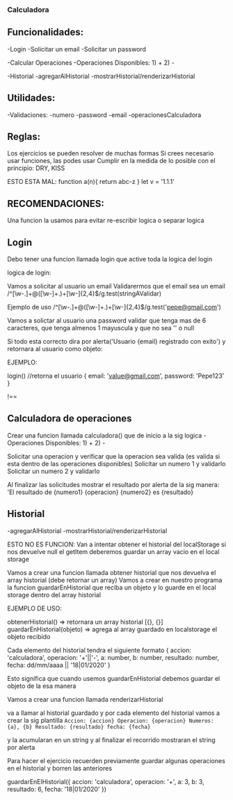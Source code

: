 ### Calculadora

## Funcionalidades:

-Login
    -Solicitar un email
    -Solicitar un password

-Calcular Operaciones
    -Operaciones Disponibles:
    1) +
    2) -

-Historial
    -agregarAlHistorial
    -mostrarHistorial/renderizarHistorial

## Utilidades:

-Validaciones:
    -numero
    -password
    -email
    -operacionesCalculadora

## Reglas:

Los ejercicios se pueden resolver de muchas formas
Si crees necesario usar funciones, las podes usar
Cumplir en la medida de lo posible con el principio: DRY, KISS

ESTO ESTA MAL:
function a(n){
    return abc-z
}
let v = '1.1.1'


## RECOMENDACIONES:

Una funcion la usamos para evitar re-escribir logica o separar logica 


## Login

Debo tener una funcion llamada login que active toda la logica del login

logica de login:

Vamos a solicitar al usuario un email
Validarermos que el email sea un email
/^[\w-\.]+@([\w-]+\.)+[\w-]{2,4}$/g.test(stringAValidar)

Ejemplo de uso
/^[\w-\.]+@([\w-]+\.)+[\w-]{2,4}$/g.test('pepe@gmail.com')

Vamos a solictar al usuario una password 
validar que tenga mas de 6 caracteres, que tenga almenos 1 mayuscula y que no sea '' o null

Si todo esta correcto dira por alerta('Usuario {email} registrado con exito') y retornara al usuario como objeto:

EJEMPLO:

login() //retorna  el usuario {
    email: 'value@gmail.com',
    password: 'Pepe123'
}

!==


## Calculadora de operaciones

Crear una funcion llamada calculadora() que de inicio a la sig logica
-Operaciones Disponibles:
    1) +
    2) -

Solicitar una operacion y verificar que la operacion sea valida (es valida si esta dentro de las operaciones disponibles)
Solicitar un numero 1 y validarlo
Solicitar un numero 2 y validarlo

Al finalizar las solicitudes mostrar el resultado por alerta de la sig manera:
'El resultado de {numero1} {operacion} {numero2} es {resultado}




## Historial


-agregarAlHistorial
-mostrarHistorial/renderizarHistorial


ESTO NO ES FUNCION: Van a intentar obtener el historial del localStorage si nos devuelve null el getItem deberemos guardar un array vacio en el local storage

Vamos a crear una funcion llamada obtener historial que nos devuelva el array historial (debe retornar un array)
Vamos a crear en nuestro programa la funcion guardarEnHistorial que reciba un objeto y lo guarde en el local storage dentro del array historial

EJEMPLO DE USO:

obtenerHistorial() => retornara un array historial [{}, {}]
guardarEnHistorial(objeto) => agrega al array guardado en localstorage el objeto recibido


Cada elemento del historial tendra el siguiente formato
{
    accion: 'calculadora',
    operacion: '+'||'-',
    a: number,
    b: number,
    resultado: number,
    fecha: dd/mm/aaaa || '18|01/2020'
}

Esto significa que cuando usemos guardarEnHistorial debemos guardar el objeto de la esa manera


Vamos a crear una funcion llamada renderizarHistorial

va a llamar al historial guardado y por cada elemento del historial vamos a crear la sig plantilla 
`
Accion: {accion}
Operacion: {operacion}
Numeros: {a}, {b}
Resultado: {resultado}
fecha: {fecha}
`

y la acumularan en un string y al finalizar el recorrido mostraran el string por alerta


Para hacer el ejercicio recuerden previamente guardar algunas operaciones en el historial y borren las anteriores

guardarEnElHistorial({
    accion: 'calculadora',
    operacion: '+',
    a: 3,
    b: 3,
    resultado: 6,
    fecha:  '18|01/2020'
})